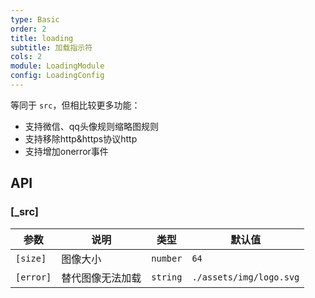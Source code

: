 ```yaml
---
type: Basic
order: 2
title: loading
subtitle: 加载指示符
cols: 2
module: LoadingModule
config: LoadingConfig
---
```


等同于 `src`，但相比较更多功能：

+ 支持微信、qq头像规则缩略图规则
+ 支持移除http&https协议http
+ 支持增加onerror事件

## API

### [_src]

参数      | 说明             | 类型     | 默认值
----------|----------------|----------|------------------------
`[size]`  | 图像大小         | `number` | `64`
`[error]` | 替代图像无法加载 | `string` | `./assets/img/logo.svg`